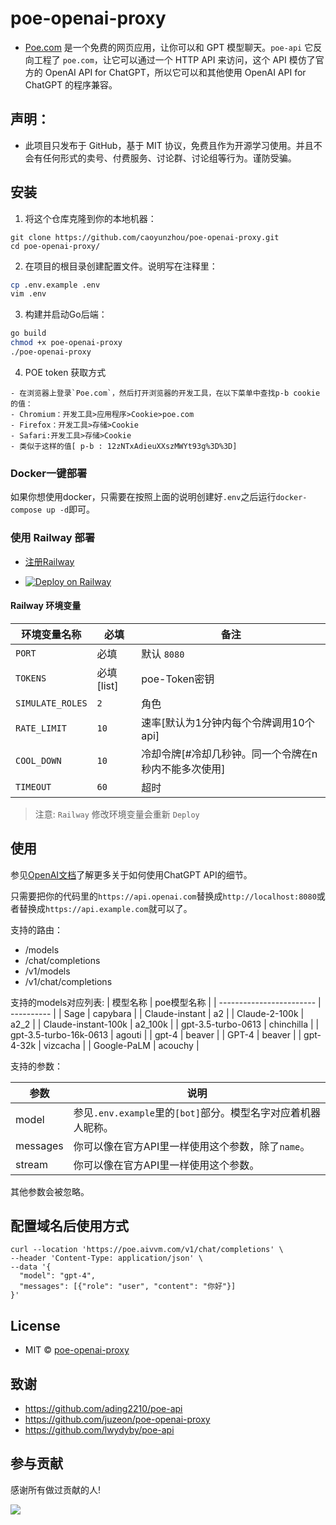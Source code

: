 # poe-openai-proxy

- [Poe.com](https://poe.com/) 是一个免费的网页应用，让你可以和 GPT 模型聊天。`poe-api` 它反向工程了 `poe.com`，让它可以通过一个 HTTP API 来访问，这个 API 模仿了官方的 OpenAI API for ChatGPT，所以它可以和其他使用 OpenAI API for ChatGPT 的程序兼容。

## 声明：

- 此项目只发布于 GitHub，基于 MIT 协议，免费且作为开源学习使用。并且不会有任何形式的卖号、付费服务、讨论群、讨论组等行为。谨防受骗。


## 安装

1. 将这个仓库克隆到你的本地机器：

```
git clone https://github.com/caoyunzhou/poe-openai-proxy.git
cd poe-openai-proxy/
```

2. 在项目的根目录创建配置文件。说明写在注释里：

```bash
cp .env.example .env
vim .env
```

3. 构建并启动Go后端：

```bash
go build
chmod +x poe-openai-proxy
./poe-openai-proxy
```

4. POE token 获取方式
```
- 在浏览器上登录`Poe.com`，然后打开浏览器的开发工具，在以下菜单中查找p-b cookie的值：
- Chromium：开发工具>应用程序>Cookie>poe.com
- Firefox：开发工具>存储>Cookie
- Safari:开发工具>存储>Cookie
- 类似于这样的值[ p-b : 12zNTxAdieuXXszMWYt93g%3D%3D]
```

### Docker一键部署

如果你想使用docker，只需要在按照上面的说明创建好`.env`之后运行`docker-compose up -d`即可。

###  使用 Railway 部署

- [注册Railway](https://railway.app?referralCode=CG56Re)

- [![Deploy on Railway](https://railway.app/button.svg)](https://railway.app/new/template/nFaU1x)

#### Railway 环境变量

| 环境变量名称          | 必填                   | 备注                                                                                               |
| --------------------- | ---------------------- | -------------------------------------------------------------------------------------------------- |
| `PORT`                | 必填                   | 默认 `8080`
| `TOKENS`          | 必填[list]                   | poe-Token密钥                                        |
| `SIMULATE_ROLES`          | `2`                   | 角色                                                                       |
| `RATE_LIMIT`      | `10` |     速率[默认为1分钟内每个令牌调用10个api]    |
| `COOL_DOWN` |   `10`     | 冷却令牌[#冷却几秒钟。同一个令牌在n秒内不能多次使用] |
| `TIMEOUT`   | `60` |  超时  |

> 注意: `Railway` 修改环境变量会重新 `Deploy`

## 使用

参见[OpenAI文档](https://platform.openai.com/docs/api-reference/chat/create)了解更多关于如何使用ChatGPT API的细节。

只需要把你的代码里的`https://api.openai.com`替换成`http://localhost:8080`或者替换成`https://api.example.com`就可以了。

支持的路由：

- /models
- /chat/completions
- /v1/models
- /v1/chat/completions

支持的models对应列表:
| 模型名称                     | poe模型名称   |
| ------------------------ | ---------- |
| Sage                     | capybara   |
| Claude-instant           | a2         |
| Claude-2-100k            | a2_2       |
| Claude-instant-100k      | a2_100k    |
| gpt-3.5-turbo-0613       | chinchilla |
| gpt-3.5-turbo-16k-0613   | agouti     |
| gpt-4                    | beaver     |
| GPT-4                    | beaver     |
| gpt-4-32k                | vizcacha   |
| Google-PaLM              | acouchy    |

支持的参数：

| 参数     | 说明                                                         |
| -------- | ------------------------------------------------------------ |
| model    | 参见`.env.example`里的`[bot]`部分。模型名字对应着机器人昵称。 |
| messages | 你可以像在官方API里一样使用这个参数，除了`name`。            |
| stream   | 你可以像在官方API里一样使用这个参数。                               |

其他参数会被忽略。

## 配置域名后使用方式
```
curl --location 'https://poe.aivvm.com/v1/chat/completions' \
--header 'Content-Type: application/json' \
--data '{
  "model": "gpt-4",
  "messages": [{"role": "user", "content": "你好"}]
}'
```


## License
- MIT © [poe-openai-proxy](./license)

## 致谢

- <https://github.com/ading2210/poe-api>
- <https://github.com/juzeon/poe-openai-proxy>
- <https://github.com/lwydyby/poe-api>

## 参与贡献

感谢所有做过贡献的人!

<a href="https://github.com/caoyunzhou/poe-openai-proxy/graphs/contributors">
  <img src="https://contrib.rocks/image?repo=caoyunzhou/poe-openai-proxy" />
</a>